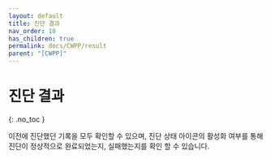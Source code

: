 ```yaml
---
layout: default
title: 진단 결과
nav_order: 10
has_children: true
permalink: docs/CWPP/result
parent: "[CWPP]"
---
```


# 진단 결과
{: .no_toc }

이전에 진단했던 기록을 모두 확인할 수 있으며, 진단 상태 아이콘의 활성화 여부를 통해 진단이 정상적으로 완료되었는지, 실패했는지를 확인 할 수 있습니다. <br />
